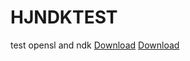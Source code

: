 HJNDKTEST
=========

test opensl and ndk
[Download](http://hjiayz.github.io/HJNDKTEST/bin/XHKL.apk)
[Download](http://hjiayz.github.io/HJNDKTEST/NinePoint/bin/NinePoint.apk)
